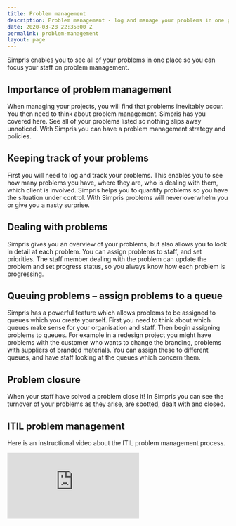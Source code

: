 ```yaml
---
title: Problem management
description: Problem management - log and manage your problems in one place
date: 2020-03-28 22:35:00 Z
permalink: problem-management
layout: page
---
```


Simpris enables you to see all of your problems in one place so you can focus your staff on problem management.

## Importance of problem management
When managing your projects, you will find that problems inevitably occur. You then need to think about problem management. Simpris has you covered here. See all of your problems listed so nothing slips away unnoticed. With Simpris you can have a problem management strategy and policies.

## Keeping track of your problems
First you will need to log and track your problems. This enables you to see how many problems you have, where they are, who is dealing with them, which client is involved. Simpris helps you to quantify problems so you have the situation under control. With Simpris problems will never overwhelm you or give you a nasty surprise.

## Dealing with problems
Simpris gives you an overview of your problems, but also allows you to look in detail at each problem. You can assign problems to staff, and set priorities. The staff member dealing with the problem can update the problem and set progress status, so you always know how each problem is progressing.

## Queuing problems – assign problems to a queue
Simpris has a powerful feature which allows problems to be assigned to queues which you create yourself. First you need to think about which queues make sense for your organisation and staff. Then begin assigning problems to queues. For example in a redesign project you might have problems with the customer who wants to change the branding, problems with suppliers of branded materials. You can assign these to different queues, and have staff looking at the queues which concern them.

## Problem closure
When your staff have solved a problem close it! In Simpris you can see the turnover of your problems as they arise, are spotted, dealt with and closed.

## ITIL problem management
Here is an instructional video about the ITIL problem management process.

<div class="embed-responsive embed-responsive-16by9">
    <iframe class="embed-responsive-item" src="https://www.youtube.com/embed/z1Ktu0eU2kM" frameborder="0" allow="accelerometer; autoplay; encrypted-media; gyroscope; picture-in-picture" allowfullscreen></iframe>
</div>